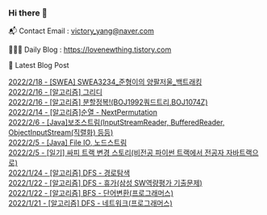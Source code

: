 ### Hi there 👋 

📬 Contact Email : victory_yang@naver.com 

👨🏻‍💻 Daily Blog : https://lovenewthing.tistory.com

🤩 Latest Blog Post

 [2022/2/18 - [SWEA] SWEA3234_준형이의 양팔저울_백트래킹](https://lovenewthing.tistory.com/99) <br>
[2022/2/16 - [알고리즘] 그리디](https://lovenewthing.tistory.com/98) <br>
[2022/2/16 - [알고리즘] 분할정복!(BOJ1992쿼드트리,BOJ1074Z)](https://lovenewthing.tistory.com/97) <br>
[2022/2/14 - [알고리즘]순열 - NextPermutation](https://lovenewthing.tistory.com/96) <br>
[2022/2/6 - [Java]보조스트림(InputStreamReader, BufferedReader, ObjectInputStream(직렬화) 등등)](https://lovenewthing.tistory.com/95) <br>
[2022/2/5 - [Java] File IO, 노드스트림](https://lovenewthing.tistory.com/94) <br>
[2022/2/5 - [일기] 싸피 트랙 변경 스토리(비전공 파이썬 트랙에서 전공자 자바트랙으로)](https://lovenewthing.tistory.com/93) <br>
[2022/1/24 - [알고리즘] DFS - 경로탐색](https://lovenewthing.tistory.com/92) <br>
[2022/1/22 - [알고리즘] DFS - 휴가(삼성 SW역량평가 기출문제)](https://lovenewthing.tistory.com/91) <br>
[2022/1/22 - [알고리즘] BFS - 단어변환(프로그래머스)](https://lovenewthing.tistory.com/89) <br>
[2022/1/21 - [알고리즘] DFS - 네트워크(프로그래머스)](https://lovenewthing.tistory.com/88) <br>
